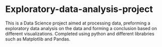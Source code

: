 # Exploratory-data-analysis-project
This is a Data Science project aimed at processing data, preforming a exploratory data analysis on the data and forming a conclusion based on different visualizations. Completed using python and different librabries such as Matplotlib and Pandas.
